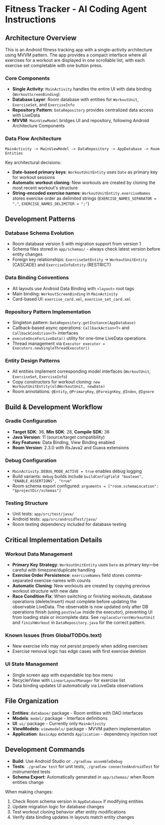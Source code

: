 # Fitness Tracker - AI Coding Agent Instructions

## Architecture Overview

This is an Android fitness tracking app with a single-activity architecture using MVVM pattern. The app provides a compact interface where all exercises for a workout are displayed in one scrollable list, with each exercise set completable with one button press.

### Core Components

- **Single Activity**: `MainActivity` handles the entire UI with data binding (`WorkoutScreenBinding`)
- **Database Layer**: Room database with entities for `WorkoutUnit`, `ExerciseSet`, and `ExerciseInfo`
- **Repository Pattern**: `DataRepository` provides centralized data access with LiveData
- **MVVM**: `MainViewModel` bridges UI and repository, following Android Architecture Components

### Data Flow Architecture

```
MainActivity -> MainViewModel -> DataRepository -> AppDatabase -> Room Entities
```

Key architectural decisions:
- **Date-based primary keys**: `WorkoutUnitEntity` uses `Date` as primary key for workout sessions
- **Automatic workout cloning**: New workouts are created by cloning the most recent workout's structure
- **String-encoded exercise names**: `WorkoutUnitEntity.exerciseNames` stores exercise order as delimited strings (`EXERCISE_NAMES_SEPARATOR = ","`, `EXERCISE_NAMES_DELIMITER = ";"`)

## Development Patterns

### Database Schema Evolution
- Room database version 5 with migration support from version 1
- Schema files stored in `app/schemas/` - always check latest version before entity changes
- Foreign key relationships: `ExerciseSetEntity` -> `WorkoutUnitEntity` (CASCADE) and `ExerciseInfoEntity` (RESTRICT)

### Data Binding Conventions
- All layouts use Android Data Binding with `<layout>` root tags
- Main binding: `WorkoutScreenBinding` in `MainActivity`
- Card-based UI: `exercise_card.xml`, `exercise_set_card.xml`

### Repository Pattern Implementation
- Singleton pattern: `DataRepository.getInstance(AppDatabase)`
- Callback-based async operations: `CallbackAction<T>` and `CallbackCondition<T>` interfaces
- `executeOnceForLiveData()` utility for one-time LiveData operations
- Thread management via `Executor executor = Executors.newSingleThreadExecutor()`

### Entity Design Patterns
- All entities implement corresponding model interfaces (`WorkoutUnit`, `ExerciseSet`, `ExerciseInfo`)
- Copy constructors for workout cloning: `new WorkoutUnitEntity(oldWorkoutUnit, newDate)`
- Room annotations: `@Entity`, `@PrimaryKey`, `@ForeignKey`, `@Index`, `@Ignore`

## Build & Development Workflow

### Gradle Configuration
- **Target SDK**: 36, **Min SDK**: 28, **Compile SDK**: 36
- **Java Version**: 11 (source/target compatibility)
- **Key Features**: Data Binding, View Binding enabled
- **Room Version**: 2.3.0 with RxJava2 and Guava extensions

### Debug Configuration
- `MainActivity.DEBUG_MODE_ACTIVE = true` enables debug logging
- Build variants: `debug` builds include `buildConfigField "boolean", "ENABLE_ASSERTIONS", "true"`
- Room schema export configured: `arguments = ["room.schemaLocation": "$projectDir/schemas"]`

### Testing Structure
- Unit tests: `app/src/test/java/`
- Android tests: `app/src/androidTest/java/`
- Room testing dependency included for database testing

## Critical Implementation Details

### Workout Data Management

- **Primary Key Strategy**: `WorkoutUnitEntity` uses `Date` as primary key—be careful with timezone/duplicate handling
- **Exercise Order Persistence**: `exerciseNames` field stores comma-separated exercise names with counts
- **Automatic Cloning**: New workouts are created by copying previous workout structure with new date
- **Race Condition Fix**: When switching or finishing workouts, database operations (delete/insert) must complete before updating the observable LiveData. The observable is now updated only after DB operations finish (using `postValue` inside the executor), preventing UI from loading stale or incomplete data. See `replaceCurrentWorkoutUnit` and `finishWorkout` in `DataRepository.java` for the correct pattern.

### Known Issues (from GlobalTODOs.text)
- New exercise info may not persist properly when adding exercises
- Exercise removal logic has edge cases with first exercise deletion

### UI State Management
- Single screen app with expandable top box menu
- RecyclerView with `LinearLayoutManager` for exercise list
- Data binding updates UI automatically via LiveData observations

## File Organization
- **Entities**: `database/` package - Room entities with DAO interfaces
- **Models**: `model/` package - Interface definitions
- **UI**: `ui/` package - Currently only `MainActivity`
- **ViewModels**: `viewmodels/` package - MVVM pattern implementation
- **Application**: `BasicApp` extends `Application` - dependency injection root

## Development Commands
- **Build**: Use Android Studio or `./gradlew assembleDebug`
- **Tests**: `./gradlew test` for unit tests, `./gradlew connectedAndroidTest` for instrumented tests
- **Schema Export**: Automatically generated in `app/schemas/` when Room entities change

When making changes:
1. Check Room schema version in `AppDatabase` if modifying entities
2. Update migration logic for database changes
3. Test workout cloning behavior after entity modifications
4. Verify data binding updates in layouts match entity changes